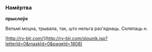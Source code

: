 ### Намёртва
**прыслоўе**

Вельмі моцна, трывала, так, што нельга раз'яднаць. Скляпаць н.

<a rel="author">[http://rv-blr.com/](http://rv-blr.com/slounik.jsp?letterId=0&maskId=0&pageId=1808)</a>
